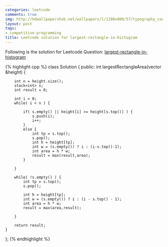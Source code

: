 ```yaml
---
categories: leetcode
comments: true
img: http://hdwallpapershub.net/wallpapers/l/1280x800/57/typography_code_javascript_black_background_programmer_syntax_1280x800_56614.jpg
layout: post
tags:
- competitive-programming
title: Leetcode solution for largest-rectangle-in-histogram
---
```


Following is the solution for Leetcode Question: [largest-rectangle-in-histogram](https://leetcode.com/problems/largest-rectangle-in-histogram/)

{% highlight cpp %}
class Solution {
public:
    int largestRectangleArea(vector<int> &height) {
        
        int n = height.size();
        stack<int> s;
        int result = 0;
        
        int i = 0;
        while( i < n ) {
            
            if( s.empty() || height[i] >= height[s.top()] ) {
                s.push(i);
                i++;
            }
            else {
                int tp = s.top();
                s.pop();
                int h = height[tp];
                int w = (s.empty()) ? i : (i-s.top()-1);
                int area = h * w;
                result = max(result,area);
            }
            
        }
        
        while( !s.empty() ) {
            int tp = s.top();
            s.pop();
            
            int h = height[tp];
            int w = (s.empty()) ? i : (i - s.top() - 1);
            int area = h * w;
            result = max(area,result);
            
        }
        
        return result;
    }
};
{% endhighlight %}
